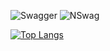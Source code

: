 ![Swagger]([https://path_to_swagger_logo.png](https://path_to_swagger_logo.png))
![NSwag]([https://path_to_nswag_logo.png](https://path_to_nswag_logo.png))

[![Top Langs](https://github-readme-stats.vercel.app/api/top-langs/?username=yourusername&layout=compact)](https://github.com/anuraghazra/github-readme-stats)

